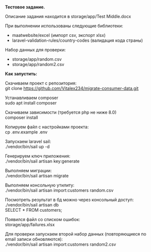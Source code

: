 <strong>Тестовое задание.</strong>

Описание задания находится в storage/app/Test Middle.docx

При выполнении использованы следующие библиотеки:
- maatwebsite/excel (импорт csv, экспорт xlsx)
- laravel-validation-rules/country-codes (валидация кода страны)

Набор данных для проверки:
- storage/app/random.csv
- storage/app/random2.csv

<strong>Как запустить:</strong>

Скачиваем проект с репозитория:<br>
git clone https://github.com/Vitalex234/migrate-consumer-data.git

Устанавливаем composer<br>
sudo apt install composer

Скачиваем зависимости (требуется php не ниже 8.0)<br>
composer install

Копируем файл с настройками проекта:<br>
cp .env.example .env

Запускаем laravel sail:<br>
./vendor/bin/sail up -d

Генерируем ключ приложения:<br>
./vendor/bin/sail artisan key:generate

Выполняем миграции:<br>
./vendor/bin/sail artisan migrate

Выполняем консольную утилиту:<br>
./vendor/bin/sail artisan import:customers random.csv

Посмотреть результат в бд можно через консольный доступ:<br>
./vendor/bin/sail artisan db<br>
SELECT * FROM customers;

Появился файл со списком ошибок:<br>
storage/app/failures.xlsx

Для проверки запускаем второй набор данных (повторяющиеся по email записи обновляются):<br>
./vendor/bin/sail artisan import:customers random2.csv






